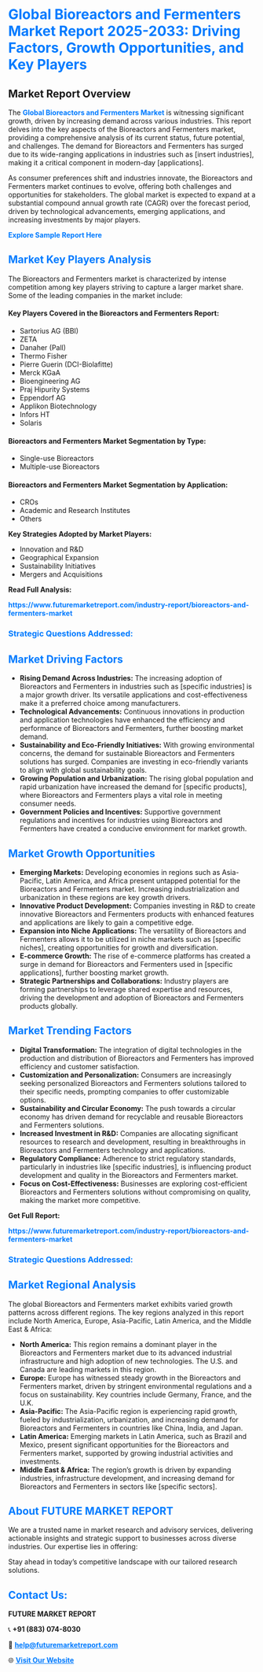 <h1 style="color: #007BFF;">Global Bioreactors and Fermenters Market Report 2025-2033: Driving Factors, Growth Opportunities, and Key Players</h1>

<section id="overview">
<h2>Market Report Overview</h2>
<p>The <a href="https://www.futuremarketreport.com/industry-report/bioreactors-and-fermenters-market" style="color: #007BFF; text-decoration: none;"><strong>Global Bioreactors and Fermenters Market</strong></a> is witnessing significant growth, driven by increasing demand across various industries. This report delves into the key aspects of the Bioreactors and Fermenters market, providing a comprehensive analysis of its current status, future potential, and challenges. The demand for Bioreactors and Fermenters has surged due to its wide-ranging applications in industries such as [insert industries], making it a critical component in modern-day [applications].</p>
<p>As consumer preferences shift and industries innovate, the Bioreactors and Fermenters market continues to evolve, offering both challenges and opportunities for stakeholders. The global market is expected to expand at a substantial compound annual growth rate (CAGR) over the forecast period, driven by technological advancements, emerging applications, and increasing investments by major players.</p>
</section>

<section id="overview">
<p><a href="https://www.futuremarketreport.com/request-sample/reportId=80375" style="color: #007BFF; text-decoration: none;"><strong>Explore Sample Report Here</strong></a></p>
</section>

<section id="key-players">
<h2 style="color: #007BFF;">Market Key Players Analysis</h2>
<p>The Bioreactors and Fermenters market is characterized by intense competition among key players striving to capture a larger market share. Some of the leading companies in the market include:</p>
<h4>Key Players Covered in the Bioreactors and Fermenters Report:</h4>
<ul><li>Sartorius AG (BBI)</li><li>ZETA</li><li>Danaher (Pall)</li><li>Thermo Fisher</li><li>Pierre Guerin (DCI-Biolafitte)</li><li>Merck KGaA</li><li>Bioengineering AG</li><li>Praj Hipurity Systems</li><li>Eppendorf AG</li><li>Applikon Biotechnology</li><li>Infors HT</li><li>Solaris</li></ul>
<h4>Bioreactors and Fermenters Market Segmentation by Type:</h4>
<ul><li>Single-use Bioreactors</li><li>Multiple-use Bioreactors</li></ul>

<h4>Bioreactors and Fermenters Market Segmentation by Application:</h4>
<ul><li>CROs</li><li>Academic and Research Institutes</li><li>Others</li></ul>
<p><strong>Key Strategies Adopted by Market Players:</strong></p>
<ul>
<li>Innovation and R&D</li>
<li>Geographical Expansion</li>
<li>Sustainability Initiatives</li>
<li>Mergers and Acquisitions</li>
</ul>
</section>

<section>
<p><strong>Read Full Analysis: </strong></p><a href="https://www.futuremarketreport.com/industry-report/bioreactors-and-fermenters-market" style="color: #007BFF; text-decoration: none;"><strong>https://www.futuremarketreport.com/industry-report/bioreactors-and-fermenters-market</strong></a>
<h3 style="color: #007BFF;">Strategic Questions Addressed:</h3>
</section>

<section id="driving-factors">
<h2 style="color: #007BFF;">Market Driving Factors</h2>
<ul>
<li><strong>Rising Demand Across Industries:</strong> The increasing adoption of Bioreactors and Fermenters in industries such as [specific industries] is a major growth driver. Its versatile applications and cost-effectiveness make it a preferred choice among manufacturers.</li>
<li><strong>Technological Advancements:</strong> Continuous innovations in production and application technologies have enhanced the efficiency and performance of Bioreactors and Fermenters, further boosting market demand.</li>
<li><strong>Sustainability and Eco-Friendly Initiatives:</strong> With growing environmental concerns, the demand for sustainable Bioreactors and Fermenters solutions has surged. Companies are investing in eco-friendly variants to align with global sustainability goals.</li>
<li><strong>Growing Population and Urbanization:</strong> The rising global population and rapid urbanization have increased the demand for [specific products], where Bioreactors and Fermenters plays a vital role in meeting consumer needs.</li>
<li><strong>Government Policies and Incentives:</strong> Supportive government regulations and incentives for industries using Bioreactors and Fermenters have created a conducive environment for market growth.</li>
</ul>
</section>

<section id="growth-opportunities">
<h2 style="color: #007BFF;">Market Growth Opportunities</h2>
<ul>
<li><strong>Emerging Markets:</strong> Developing economies in regions such as Asia-Pacific, Latin America, and Africa present untapped potential for the Bioreactors and Fermenters market. Increasing industrialization and urbanization in these regions are key growth drivers.</li>
<li><strong>Innovative Product Development:</strong> Companies investing in R&D to create innovative Bioreactors and Fermenters products with enhanced features and applications are likely to gain a competitive edge.</li>
<li><strong>Expansion into Niche Applications:</strong> The versatility of Bioreactors and Fermenters allows it to be utilized in niche markets such as [specific niches], creating opportunities for growth and diversification.</li>
<li><strong>E-commerce Growth:</strong> The rise of e-commerce platforms has created a surge in demand for Bioreactors and Fermenters used in [specific applications], further boosting market growth.</li>
<li><strong>Strategic Partnerships and Collaborations:</strong> Industry players are forming partnerships to leverage shared expertise and resources, driving the development and adoption of Bioreactors and Fermenters products globally.</li>
</ul>
</section>

<section id="trending-factors">
<h2 style="color: #007BFF;">Market Trending Factors</h2>
<ul>
<li><strong>Digital Transformation:</strong> The integration of digital technologies in the production and distribution of Bioreactors and Fermenters has improved efficiency and customer satisfaction.</li>
<li><strong>Customization and Personalization:</strong> Consumers are increasingly seeking personalized Bioreactors and Fermenters solutions tailored to their specific needs, prompting companies to offer customizable options.</li>
<li><strong>Sustainability and Circular Economy:</strong> The push towards a circular economy has driven demand for recyclable and reusable Bioreactors and Fermenters solutions.</li>
<li><strong>Increased Investment in R&D:</strong> Companies are allocating significant resources to research and development, resulting in breakthroughs in Bioreactors and Fermenters technology and applications.</li>
<li><strong>Regulatory Compliance:</strong> Adherence to strict regulatory standards, particularly in industries like [specific industries], is influencing product development and quality in the Bioreactors and Fermenters market.</li>
<li><strong>Focus on Cost-Effectiveness:</strong> Businesses are exploring cost-efficient Bioreactors and Fermenters solutions without compromising on quality, making the market more competitive.</li>
</ul>
</section>

<section>
<p><strong>Get Full Report: </strong></p><a href="https://www.futuremarketreport.com/industry-report/bioreactors-and-fermenters-market" style="color: #007BFF; text-decoration: none;"><strong>https://www.futuremarketreport.com/industry-report/bioreactors-and-fermenters-market</strong></a>
<h3 style="color: #007BFF;">Strategic Questions Addressed:</h3>
</section>


<section id="regional-analysis">
<h2 style="color: #007BFF;">Market Regional Analysis</h2>
<p>The global Bioreactors and Fermenters market exhibits varied growth patterns across different regions. The key regions analyzed in this report include North America, Europe, Asia-Pacific, Latin America, and the Middle East & Africa:</p>
<ul>
<li><strong>North America:</strong> This region remains a dominant player in the Bioreactors and Fermenters market due to its advanced industrial infrastructure and high adoption of new technologies. The U.S. and Canada are leading markets in this region.</li>
<li><strong>Europe:</strong> Europe has witnessed steady growth in the Bioreactors and Fermenters market, driven by stringent environmental regulations and a focus on sustainability. Key countries include Germany, France, and the U.K.</li>
<li><strong>Asia-Pacific:</strong> The Asia-Pacific region is experiencing rapid growth, fueled by industrialization, urbanization, and increasing demand for Bioreactors and Fermenters in countries like China, India, and Japan.</li>
<li><strong>Latin America:</strong> Emerging markets in Latin America, such as Brazil and Mexico, present significant opportunities for the Bioreactors and Fermenters market, supported by growing industrial activities and investments.</li>
<li><strong>Middle East & Africa:</strong> The region’s growth is driven by expanding industries, infrastructure development, and increasing demand for Bioreactors and Fermenters in sectors like [specific sectors].</li>
</ul>
</section>

<footer>
<h2 style="color: #007BFF;">About FUTURE MARKET REPORT</h2>
<p>We are a trusted name in market research and advisory services, delivering actionable insights and strategic support to businesses across diverse industries. Our expertise lies in offering:</p>

<p>Stay ahead in today’s competitive landscape with our tailored research solutions.</p>

<h2 style="color: #007BFF;">Contact Us:</h2>
<p><strong>FUTURE MARKET REPORT</strong></p>
<p>📞 <strong>+91 (883) 074-8030</strong></p>
<p>📧 <strong><a href="mailto:help@futuremarketreport.com" style="color: #007BFF;">help@futuremarketreport.com</a></strong></p>
<p>🌐 <strong><a href="https://www.futuremarketreport.com/" style="color: #007BFF;">Visit Our Website</a></strong></p>
</footer>